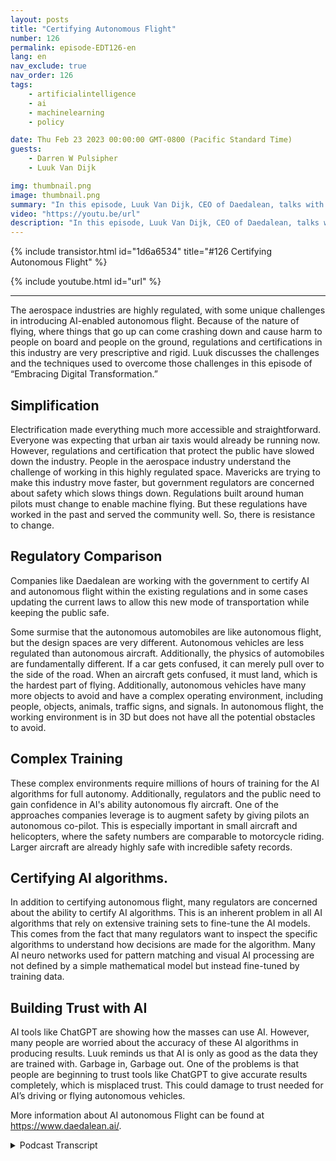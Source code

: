 ```yaml
---
layout: posts
title: "Certifying Autonomous Flight"
number: 126
permalink: episode-EDT126-en
lang: en
nav_exclude: true
nav_order: 126
tags:
    - artificialintelligence
    - ai
    - machinelearning
    - policy

date: Thu Feb 23 2023 00:00:00 GMT-0800 (Pacific Standard Time)
guests:
    - Darren W Pulsipher
    - Luuk Van Dijk

img: thumbnail.png
image: thumbnail.png
summary: "In this episode, Luuk Van Dijk, CEO of Daedalean, talks with Darren about how his company has developed a technique to help governments certify AI-empowered autonomous flight in a highly regulated industry."
video: "https://youtu.be/url"
description: "In this episode, Luuk Van Dijk, CEO of Daedalean, talks with Darren about how his company has developed a technique to help governments certify AI-empowered autonomous flight in a highly regulated industry."
---
```


<div>
{% include transistor.html id="1d6a6534" title="#126 Certifying Autonomous Flight" %}

{% include youtube.html id="url" %}
</div>

---

The aerospace industries are highly regulated, with some unique challenges in introducing AI-enabled autonomous flight. Because of the nature of flying, where things that go up can come crashing down and cause harm to people on board and people on the ground, regulations and certifications in this industry are very prescriptive and rigid. Luuk discusses the challenges and the techniques used to overcome those challenges in this episode of “Embracing Digital Transformation.”

## Simplification

Electrification made everything much more accessible and straightforward. Everyone was expecting that urban air taxis would already be running now. However, regulations and certification that protect the public have slowed down the industry. People in the aerospace industry understand the challenge of working in this highly regulated space. Mavericks are trying to make this industry move faster, but government regulators are concerned about safety which slows things down. Regulations built around human pilots must change to enable machine flying. But these regulations have worked in the past and served the community well. So, there is resistance to change.

## Regulatory Comparison

Companies like Daedalean are working with the government to certify AI and autonomous flight within the existing regulations and in some cases updating the current laws to allow this new mode of transportation while keeping the public safe.

Some surmise that the autonomous automobiles are like autonomous flight, but the design spaces are very different. Autonomous vehicles are less regulated than autonomous aircraft. Additionally, the physics of automobiles are fundamentally different. If a car gets confused, it can merely pull over to the side of the road. When an aircraft gets confused, it must land, which is the hardest part of flying. Additionally, autonomous vehicles have many more objects to avoid and have a complex operating environment, including people, objects, animals, traffic signs, and signals. In autonomous flight, the working environment is in 3D but does not have all the potential obstacles to avoid.

## Complex Training

These complex environments require millions of hours of training for the AI algorithms for full autonomy. Additionally, regulators and the public need to gain confidence in AI's ability autonomous fly aircraft. One of the approaches companies leverage is to augment safety by giving pilots an autonomous co-pilot. This is especially important in small aircraft and helicopters, where the safety numbers are comparable to motorcycle riding. Larger aircraft are already highly safe with incredible safety records.

## Certifying AI algorithms.

In addition to certifying autonomous flight, many regulators are concerned about the ability to certify AI algorithms. This is an inherent problem in all AI algorithms that rely on extensive training sets to fine-tune the AI models. This comes from the fact that many regulators want to inspect the specific algorithms to understand how decisions are made for the algorithm. Many AI neuro networks used for pattern matching and visual AI processing are not defined by a simple mathematical model but instead fine-tuned by training data.

## Building Trust with AI

AI tools like ChatGPT are showing how the masses can use AI. However, many people are worried about the accuracy of these AI algorithms in producing results. Luuk reminds us that AI is only as good as the data they are trained with. Garbage in, Garbage out. One of the problems is that people are beginning to trust tools like ChatGPT to give accurate results completely, which is misplaced trust. This could damage to trust needed for AI’s driving or flying autonomous vehicles.

More information about AI autonomous Flight can be found at https://www.daedalean.ai/.


<details>
<summary> Podcast Transcript </summary>

<p></p>

</details>
